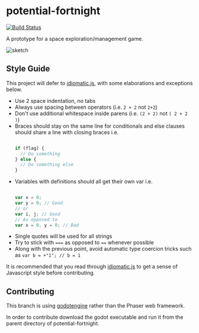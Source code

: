 # potential-fortnight

[![Build Status](https://travis-ci.org/CalebJohn/potential-fortnight.svg?branch=master)](https://travis-ci.org/CalebJohn/potential-fortnight)

A prototype for a space exploration/management game.

![sketch](https://cloud.githubusercontent.com/assets/2179547/13969920/241d406a-f04b-11e5-95a2-b51d8bcd1df9.png)

Style Guide
-----------
This project will defer to [idiomatic.js](https://github.com/rwaldron/idiomatic.js/), with some elaborations and exceptions below.

* Use 2 space indentation, no tabs
* Always use spacing between operators (i.e. `2 + 2` not `2+2`)
* Don't use additional whitespace inside parens (i.e. `(2 + 2)` not `( 2 + 2 )`)
* Braces should stay on the same line for conditionals and else clauses should share a line with closing braces i.e.
    ```javascript
    
    if (flag) {
      // Do something
    } else {
      // Do something else
    }
    ```
* Variables with definitions should all get their own var i.e.
    ```javascript
    
    var x = 0;
    var y = 0; // Good
    // or
    var i, j; // Good
    // As opposed to
    var x = 0, y = 0; // Bad
    ```
* Single quotes will be used for all strings
* Try to stick with `===` as opposed to `==` whenever possible
* Along with the previous point, avoid automatic type coercion tricks such as `var b = +"1"; // b = 1`

It is recommended that you read through [idiomatic.js](https://github.com/rwaldron/idiomatic.js/) to get a sense of Javascript style before contributing.

Contributing
-----------
This branch is using [godotengine](https://godotengine.org) rather than the Phaser web framework. 

In order to contribute download the godot executable and run it from the parent directory of potential-fortnight. 

